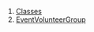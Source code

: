 

1. [Classes](models_events_event_volunteer_group/models_events_event_volunteer_group-library.html#classes)
2. [EventVolunteerGroup](models_events_event_volunteer_group/EventVolunteerGroup-class.html)
